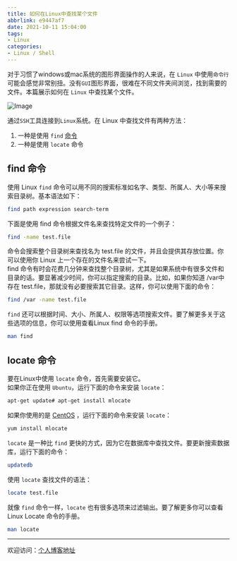 ```yaml
---
title: 如何在Linux中查找某个文件
abbrlink: e9447af7
date: 2021-10-11 15:04:00
tags:
- Linux
categories:
- Linux / Shell
---
```


对于习惯了windows或mac系统的图形界面操作的人来说，在 `Linux` 中使用`命令行`可能会感觉非常别扭。没有`GUI`图形界面，很难在不同文件夹间浏览，找到需要的文件。本篇展示如何在 `Linux` 中查找某个文件。

![Image](https://tiven.cn/static/img/img-post-01-QbDEdgmh_CqZxopzsh_rJ.jpg)

[//]: # (<!-- more -->)

通过`SSH`工具连接到`Linux`系统。在 Linux 中查找文件有两种方法：

1. 一种是使用 `find` [命令](https://www.linuxcool.com/ "命令")
2. 一种是使用 `locate` 命令

## find 命令

使用 Linux `find` 命令可以用不同的搜索标准如名字、类型、所属人、大小等来搜索目录树。基本语法如下：

```sh
find path expression search-term
```

下面是使用 find 命令根据文件名来查找特定文件的一个例子：

```sh
find -name test.file
```

命令会搜索整个目录树来查找名为 test.file 的文件，并且会提供其存放位置。你可以使用你 Linux 上一个存在的文件名来尝试一下。  
find 命令有时会花费几分钟来查找整个目录树，尤其是如果系统中有很多文件和目录的话。要显著减少时间，你可以指定搜索的目录。比如，如果你知道 /var中存在 test.file，那就没有必要搜索其它目录。这样，你可以使用下面的命令：

```sh
find /var -name test.file
```

`find` 还可以根据时间、大小、所属人、权限等选项搜索文件。要了解更多关于这些选项的信息，你可以使用查看Linux find 命令的手册。

```sh
man find
```

## locate 命令

要在Linux中使用 `locate` 命令，首先需要安装它。  
如果你正在使用 `Ubuntu`，运行下面的命令来安装 `locate`：

```sh
apt-get update# apt-get install mlocate
```

如果你使用的是 [CentOS](https://www.linuxprobe.com/ "centos") ，运行下面的命令来安装 `locate`：

```sh
yum install mlocate
```

`locate` 是一种比 `find` 更快的方式，因为它在数据库中查找文件。要更新搜索数据库，运行下面的命令：

```sh
updatedb
```

使用 `locate` 查找文件的语法：

```sh
locate test.file
```

就像 `find` 命令一样，`locate` 也有很多选项来过滤输出。要了解更多你可以查看Linux Locate 命令的手册。

```sh
man locate
```

---

欢迎访问：[个人博客地址](https://tiven.cn/p/e9447af7/ "天問博客")
